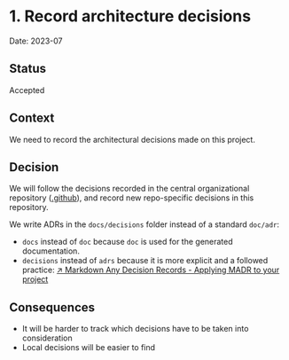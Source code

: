 # 1. Record architecture decisions

Date: 2023-07

## Status

Accepted

## Context

We need to record the architectural decisions made on this project.

## Decision

We will follow the decisions recorded in the central organizational 
repository ([.github](https://github.com/openscd/.github)), 
and record new repo-specific decisions in this repository.


We write ADRs in the `docs/decisions` folder instead of a standard `doc/adr`:
- `docs` instead of `doc` because `doc` is used for the generated documentation.
- `decisions` instead of `adrs` because it is more explicit and a followed practice:
  [↗ Markdown Any Decision Records - Applying MADR to your project ](https://adr.github.io/madr/#applying-madr-to-your-project)

## Consequences

- It will be harder to track which decisions have to be taken into consideration
- Local decisions will be easier to find
